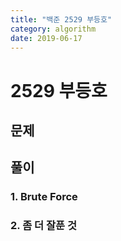 ```yaml
---
title: "백준 2529 부등호"
category: algorithm
date: 2019-06-17
---
```


# 2529 부등호 

## 문제 

## 풀이

### 1. Brute Force 

### 2. 좀 더 잘푼 것 

